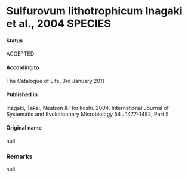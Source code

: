 Sulfurovum lithotrophicum Inagaki et al., 2004 SPECIES
=======

#### Status
ACCEPTED

#### According to
The Catalogue of Life, 3rd January 2011

#### Published in
Inagaki, Takai, Nealson & Horikoshi. 2004. International Journal of Systematic and Evolutionnary Microbiology 54 : 1477-1482, Part 5

#### Original name
null

### Remarks
null
